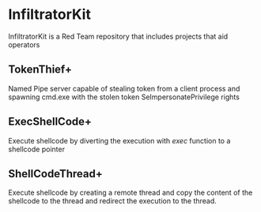 # InfiltratorKit
InfiltratorKit is a Red Team repository that includes projects that aid operators


## TokenThief+

Named Pipe server capable of stealing token from a client process and spawning cmd.exe with the stolen token SeImpersonatePrivilege rights
    
## ExecShellCode+ 

Execute shellcode by diverting the execution with *exec* function to a shellcode pointer	
	
## ShellCodeThread+

Execute shellcode by creating a remote thread and copy the content of the shellcode to the thread and redirect the execution to the thread.

